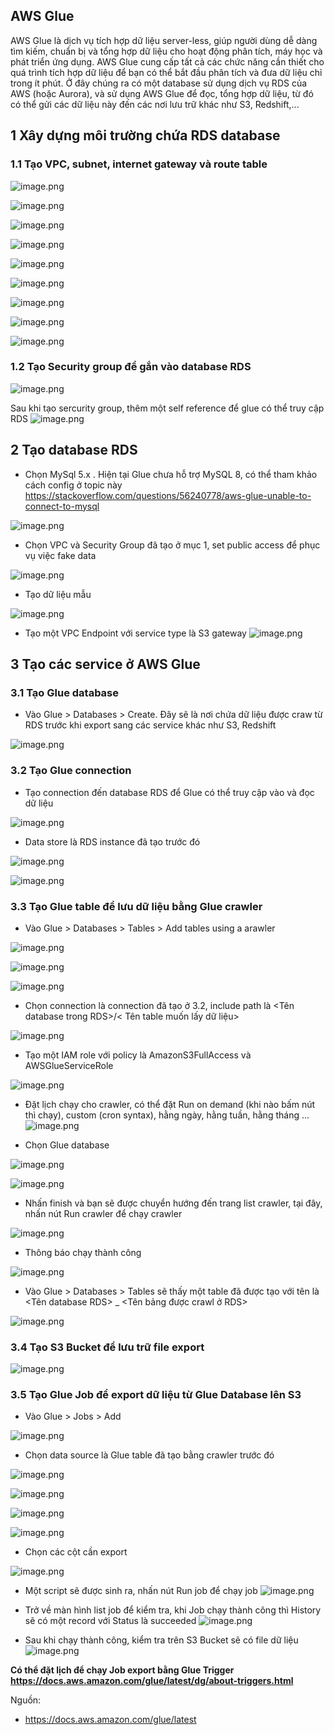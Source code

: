 ## AWS Glue
AWS Glue là dịch vụ tích hợp dữ liệu server-less, giúp người dùng dễ dàng tìm kiếm, chuẩn bị và tổng hợp dữ liệu cho hoạt động phân tích, máy học và phát triển ứng dụng. AWS Glue cung cấp tất cả các chức năng cần thiết cho quá trình tích hợp dữ liệu để bạn có thể bắt đầu phân tích và đưa dữ liệu chỉ trong ít phút. Ở đây chúng ra có một database sử dụng dịch vụ RDS của AWS (hoặc Aurora), và sử dụng AWS Glue để đọc, tổng hợp dữ liệu, từ đó có thể gửi các dữ liệu này đến các nơi lưu trữ khác như S3, Redshift,...

## 1 Xây dựng môi trường chứa RDS database
### 1.1 Tạo VPC, subnet, internet gateway và route table
![image.png](https://images.viblo.asia/27168010-190e-4d50-b7bb-5178601c3743.png)

![image.png](https://images.viblo.asia/eb1efe51-5563-4fcf-8f53-167b237866d4.png)

![image.png](https://images.viblo.asia/44de6e47-3442-461e-aee4-680d94386313.png)

![image.png](https://images.viblo.asia/7d9e446a-f382-4a14-96ee-a6788c1c9784.png)

![image.png](https://images.viblo.asia/b3452af0-9362-4361-a71a-05368a18a031.png)

![image.png](https://images.viblo.asia/9b363513-1113-4ad7-8828-011a819fe6c0.png)

![image.png](https://images.viblo.asia/84fe5b11-3b5a-499b-ba4f-144a15ec957a.png)


![image.png](https://images.viblo.asia/0996e1f9-d302-486e-b8a6-9abc34c26694.png)

![image.png](https://images.viblo.asia/81cf80ce-688d-4c49-93b0-7b9fa1c9f9ad.png)

### 1.2 Tạo Security group để gắn vào database RDS
![image.png](https://images.viblo.asia/ba5255db-f053-44a2-8476-3ff7c5254328.png)

Sau khi tạo sercurity group, thêm một self reference để glue có thể truy cập RDS
![image.png](https://images.viblo.asia/7ff5fbb4-2b6e-4712-93ff-a5887589eed5.png)

## 2 Tạo database RDS
- Chọn MySql 5.x . Hiện tại Glue chưa hỗ trợ MySQL 8, có thể tham khảo cách config ở topic này https://stackoverflow.com/questions/56240778/aws-glue-unable-to-connect-to-mysql 

![image.png](https://images.viblo.asia/43c87335-247c-4142-bbe3-62bc085d8320.png)

- Chọn VPC và Security Group đã tạo ở mục 1, set public access để phục vụ việc fake data

![image.png](https://images.viblo.asia/bf107bac-9b9b-4b36-9129-c25ea1a33b74.png)

- Tạo dữ liệu mẫu

![image.png](https://images.viblo.asia/2447d14c-9dae-43a7-88b6-9fa83388846c.png)

- Tạo một VPC Endpoint với service type là S3 gateway
![image.png](https://images.viblo.asia/055e74b3-99ce-4e40-a026-a9f2eab8ecd4.png)

## 3 Tạo các service ở AWS Glue

### 3.1 Tạo Glue database
- Vào Glue > Databases > Create. Đây sẽ là nơi chứa dữ liệu được craw từ RDS trước khi export sang các service khác như S3, Redshift

![image.png](https://images.viblo.asia/6e7af6b4-94df-4047-8997-2e46baeea4e8.png)

### 3.2 Tạo Glue connection
- Tạo connection đến database RDS để Glue có thể truy cập vào và đọc dữ liệu 

![image.png](https://images.viblo.asia/28584c51-20f1-40c7-87cf-314f10503cdb.png)

- Data store là RDS instance đã tạo trước đó

![image.png](https://images.viblo.asia/b18d67eb-3d47-45ab-90b5-a1cac1efbd01.png)

![image.png](https://images.viblo.asia/805d7ef4-be41-4eb5-bd6a-1806bd5d04e6.png)


### 3.3 Tạo Glue table để lưu dữ liệu bằng Glue crawler 
- Vào Glue > Databases > Tables > Add tables using a arawler

![image.png](https://images.viblo.asia/68a8e5c9-4434-41f0-8052-b53e2312b776.png)

![image.png](https://images.viblo.asia/d733dfb6-dc92-4d3a-a2f7-78e0e7f3b47d.png)

![image.png](https://images.viblo.asia/4c2d26ba-78e6-42be-b097-96788431cfcb.png)

- Chọn connection là connection đã tạo ở 3.2, include path là <Tên database trong RDS>/< Tên table muốn lấy dữ liệu>

![image.png](https://images.viblo.asia/edc56c40-08f2-44d1-a68e-6a3c49da5802.png)

- Tạo một IAM role với policy là AmazonS3FullAccess và AWSGlueServiceRole

![image.png](https://images.viblo.asia/dd94601b-7c2a-4891-8f9e-97177845fad8.png)

- Đặt lịch chạy cho crawler, có thể đặt Run on demand (khi nào bấm nút thì chạy), custom (cron syntax), hằng ngày, hằng tuần, hằng tháng ... 
![image.png](https://images.viblo.asia/bed0ad5f-fc37-4ae7-8c74-6608e5c25693.png)

- Chọn Glue database

![image.png](https://images.viblo.asia/d7eeffa9-4f03-45b6-bef9-86eee9c68133.png)

![image.png](https://images.viblo.asia/bf549260-ade2-4a8c-9fa9-3f523c1d44b7.png)

- Nhấn finish và bạn sẽ được chuyển hướng đến trang list crawler, tại đây, nhấn nút Run crawler để chạy crawler

![image.png](https://images.viblo.asia/13e5f65b-ca88-47e2-b076-1839e00c50b5.png)

- Thông báo chạy thành công

![image.png](https://images.viblo.asia/e67f06d2-d56f-4393-a412-344524b1e872.png)

- Vào Glue > Databases > Tables sẽ thấy một table đã được tạo với tên là <Tên database RDS> _ <Tên bảng được crawl ở RDS>

![image.png](https://images.viblo.asia/a9d6d8fd-d27d-478e-86e2-aeefa1cd587a.png)

### 3.4 Tạo S3 Bucket để lưu trữ file export

![image.png](https://images.viblo.asia/34d3fcb1-cccb-4ace-af1f-6ac2b96dd110.png)

### 3.5 Tạo Glue Job để export dữ liệu từ Glue Database lên S3
- Vào Glue > Jobs > Add 

![image.png](https://images.viblo.asia/bda12e98-7f32-4f20-bbcf-6886e98fee45.png)

- Chọn data source là Glue table đã tạo bằng crawler trước đó

![image.png](https://images.viblo.asia/1f019bb0-fb2c-4984-83ba-bbdd45d41034.png)

![image.png](https://images.viblo.asia/41eb60bd-2ef5-4b16-97e3-afd5e4d83a53.png)

![image.png](https://images.viblo.asia/bb928a5b-0b82-4cf4-9897-eff92651c64e.png)

![image.png](https://images.viblo.asia/18cbdc9b-aa78-4a84-86e9-a568d7df4578.png)

- Chọn các cột cần export

![image.png](https://images.viblo.asia/80935ee1-c157-4305-98df-b0cfb4543205.png)

- Một script sẽ được sinh ra, nhấn nút Run job để chạy job
![image.png](https://images.viblo.asia/5dc1a558-0bdb-4906-97fd-09daf2984cf2.png)

- Trở về màn hình list job để kiểm tra, khi Job chạy thành công thì History sẽ có một record với Status là succeeded
![image.png](https://images.viblo.asia/411d572c-a239-4ffe-96e7-6b7b713397ba.png)

- Sau khi chạy thành công, kiểm tra trên S3 Bucket sẽ có file dữ liệu
![image.png](https://images.viblo.asia/aa3ce9d9-d012-4c07-b7b0-f70ba1af4fa1.png)

**Có thể đặt lịch để chạy Job export bằng Glue Trigger https://docs.aws.amazon.com/glue/latest/dg/about-triggers.html**

Nguồn:

- https://docs.aws.amazon.com/glue/latest